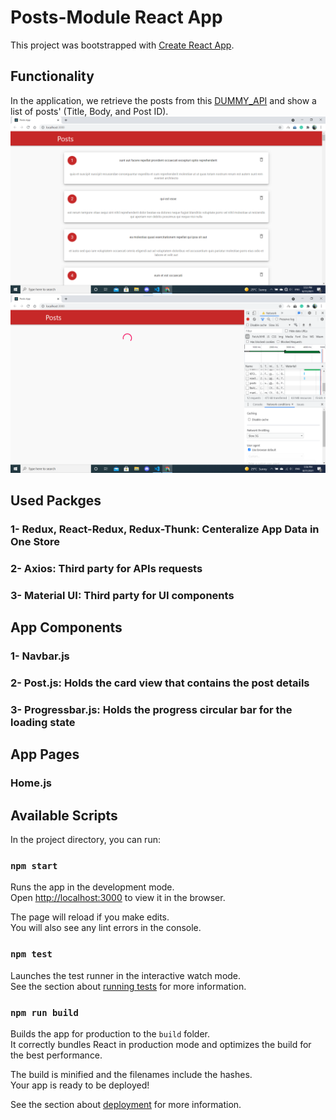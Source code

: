 # Posts-Module React App

This project was bootstrapped with [Create React App](https://github.com/facebook/create-react-app).

## Functionality

In the application, we retrieve the posts from this [DUMMY_API](https://jsonplaceholder.typicode.com/posts) and show a list of posts' (Title, Body, and Post ID). 
![alt text](https://github.com/hossamalaa69/posts-task-app/blob/master/1.png?raw=true)
![alt text](https://github.com/hossamalaa69/posts-task-app/blob/master/2.png?raw=true)





## Used Packges

### 1- Redux, React-Redux, Redux-Thunk: Centeralize App Data in One Store
### 2- Axios: Third party for APIs requests
### 3- Material UI: Third party for UI components

## App Components

### 1- Navbar.js 
### 2- Post.js: Holds the card view that contains the post details
### 3- Progressbar.js: Holds the progress circular bar for the loading state

## App Pages

### Home.js 


## Available Scripts

In the project directory, you can run:

### `npm start`

Runs the app in the development mode.\
Open [http://localhost:3000](http://localhost:3000) to view it in the browser.

The page will reload if you make edits.\
You will also see any lint errors in the console.

### `npm test`

Launches the test runner in the interactive watch mode.\
See the section about [running tests](https://facebook.github.io/create-react-app/docs/running-tests) for more information.

### `npm run build`

Builds the app for production to the `build` folder.\
It correctly bundles React in production mode and optimizes the build for the best performance.

The build is minified and the filenames include the hashes.\
Your app is ready to be deployed!

See the section about [deployment](https://facebook.github.io/create-react-app/docs/deployment) for more information.

